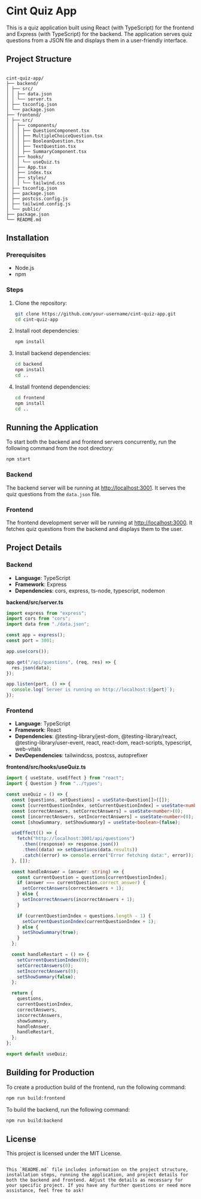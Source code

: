 # Cint Quiz App

This is a quiz application built using React (with TypeScript) for the frontend and Express (with TypeScript) for the backend. The application serves quiz questions from a JSON file and displays them in a user-friendly interface.

## Project Structure

```

cint-quiz-app/
├── backend/
│ ├── src/
│ │ ├── data.json
│ │ └── server.ts
│ ├── tsconfig.json
│ └── package.json
├── frontend/
│ ├── src/
│ │ ├── components/
│ │ │ ├── QuestionComponent.tsx
│ │ │ ├── MultipleChoiceQuestion.tsx
│ │ │ ├── BooleanQuestion.tsx
│ │ │ ├── TextQuestion.tsx
│ │ │ ├── SummaryComponent.tsx
│ │ ├── hooks/
│ │ │ └── useQuiz.ts
│ │ ├── App.tsx
│ │ ├── index.tsx
│ │ ├── styles/
│ │ │ └── tailwind.css
│ ├── tsconfig.json
│ ├── package.json
│ ├── postcss.config.js
│ ├── tailwind.config.js
│ └── public/
├── package.json
└── README.md

```

## Installation

### Prerequisites

- Node.js
- npm

### Steps

1. Clone the repository:

   ```bash
   git clone https://github.com/your-username/cint-quiz-app.git
   cd cint-quiz-app
   ```

2. Install root dependencies:

   ```bash
   npm install
   ```

3. Install backend dependencies:

   ```bash
   cd backend
   npm install
   cd ..
   ```

4. Install frontend dependencies:

   ```bash
   cd frontend
   npm install
   cd ..
   ```

## Running the Application

To start both the backend and frontend servers concurrently, run the following command from the root directory:

```bash
npm start
```

### Backend

The backend server will be running at [http://localhost:3001](http://localhost:3001). It serves the quiz questions from the `data.json` file.

### Frontend

The frontend development server will be running at [http://localhost:3000](http://localhost:3000). It fetches quiz questions from the backend and displays them to the user.

## Project Details

### Backend

- **Language**: TypeScript
- **Framework**: Express
- **Dependencies**: cors, express, ts-node, typescript, nodemon

**backend/src/server.ts**

```typescript
import express from "express";
import cors from "cors";
import data from "./data.json";

const app = express();
const port = 3001;

app.use(cors());

app.get("/api/questions", (req, res) => {
  res.json(data);
});

app.listen(port, () => {
  console.log(`Server is running on http://localhost:${port}`);
});
```

### Frontend

- **Language**: TypeScript
- **Framework**: React
- **Dependencies**: @testing-library/jest-dom, @testing-library/react, @testing-library/user-event, react, react-dom, react-scripts, typescript, web-vitals
- **DevDependencies**: tailwindcss, postcss, autoprefixer

**frontend/src/hooks/useQuiz.ts**

```typescript
import { useState, useEffect } from "react";
import { Question } from "../types";

const useQuiz = () => {
  const [questions, setQuestions] = useState<Question[]>([]);
  const [currentQuestionIndex, setCurrentQuestionIndex] = useState<number>(0);
  const [correctAnswers, setCorrectAnswers] = useState<number>(0);
  const [incorrectAnswers, setIncorrectAnswers] = useState<number>(0);
  const [showSummary, setShowSummary] = useState<boolean>(false);

  useEffect(() => {
    fetch("http://localhost:3001/api/questions")
      .then((response) => response.json())
      .then((data) => setQuestions(data.results))
      .catch((error) => console.error("Error fetching data:", error));
  }, []);

  const handleAnswer = (answer: string) => {
    const currentQuestion = questions[currentQuestionIndex];
    if (answer === currentQuestion.correct_answer) {
      setCorrectAnswers(correctAnswers + 1);
    } else {
      setIncorrectAnswers(incorrectAnswers + 1);
    }

    if (currentQuestionIndex < questions.length - 1) {
      setCurrentQuestionIndex(currentQuestionIndex + 1);
    } else {
      setShowSummary(true);
    }
  };

  const handleRestart = () => {
    setCurrentQuestionIndex(0);
    setCorrectAnswers(0);
    setIncorrectAnswers(0);
    setShowSummary(false);
  };

  return {
    questions,
    currentQuestionIndex,
    correctAnswers,
    incorrectAnswers,
    showSummary,
    handleAnswer,
    handleRestart,
  };
};

export default useQuiz;
```

## Building for Production

To create a production build of the frontend, run the following command:

```bash
npm run build:frontend
```

To build the backend, run the following command:

```bash
npm run build:backend
```

## License

This project is licensed under the MIT License.

```

This `README.md` file includes information on the project structure, installation steps, running the application, and project details for both the backend and frontend. Adjust the details as necessary for your specific project. If you have any further questions or need more assistance, feel free to ask!
```
